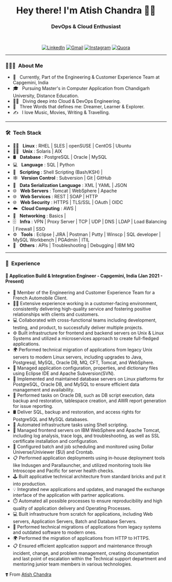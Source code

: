 <h1 align="center"> Hey there! I'm Atish Chandra 👨‍💻 </h1>

<h3 align="center">  DevOps & Cloud Enthusiast </h3> <br>

<div data-iframe-width="150" data-iframe-height="270" data-share-badge-id="2c7b9bc1-d05c-4e48-b82e-643b2bda0259" data-share-badge-host="https://www.credly.com"></div><script type="text/javascript" async src="//cdn.credly.com/assets/utilities/embed.js"></script>

<p align="center"> 
<a href="https://www.linkedin.com/in/atishchandra/"><img alt="LinkedIn" src="https://img.shields.io/badge/LinkedIn-Let's%20Connect-blue"></a>
<a href="mailto:atishchandra2000@gmail.com"><img alt="Gmail" src="https://img.shields.io/badge/Gmail-Shoot%20%20me%20a%20Mail-red"></a>
<a href="https://www.instagram.com/theatishmishra/"><img alt="Instagram" src="https://img.shields.io/badge/Instagram-Let's%20Chat-orange"></a>
<a href="https://www.quora.com/profile/Atish-Chandra-5"><img alt="Quora" src="https://img.shields.io/badge/Quora-Ask%20n%20Answer-lightgrey"></a>
</p>

---------------------------------------------------------------------------------------------------------------------------------------------------------------------------------

<h3> 👨🏻‍💻 &nbsp;About Me </h3>

- 🤔 &nbsp; Currently, Part of the Engineering & Customer Experience Team at Capgemini, India
- 🎓 &nbsp; Pursuing Master's in Computer Application from Chandigarh University, Distance Education.
- 🧑‍💻 &nbsp; Diving deep into Cloud & DevOps Engineering.
- 👦 &nbsp; Three Words that defines me: Dreamer, Learner & Explorer.
- ✍️ &nbsp; I love Music, Movies, Writing & Travelling.

---------------------------------------------------------------------------------------------------------------------------------------------------------------------------------

<h3> 🛠 &nbsp;Tech Stack</h3>

- 🧑‍💻 &nbsp; **Linux** : RHEL | SLES | openSUSE | CentOS | Ubuntu
- 🧑‍💻 &nbsp; **Unix**  : Solaris | AIX
- 🛢 &nbsp; **Database** : PostgreSQL | Oracle | MySQL
- 💻 &nbsp; **Language** : SQL | Python
- 📜 &nbsp; **Scripting** : Shell Scripting (Bash/KSH) |
- 🕸️ &nbsp; **Version Control** : Subversion | Git | GitHub
- 📜 &nbsp; **Data Serialization Language** : XML | YAML | JSON
- 🌐 &nbsp; **Web Servers** : Tomcat | WebSphere | Apache
- 🌐 &nbsp; **Web Services** : REST | SOAP | HTTP  
- 🌐 &nbsp; **Web Security** : HTTPS | TLS/SSL | OAuth | OIDC
- ☁️ &nbsp; **Cloud Computing** : AWS |
- 📶 &nbsp; **Networking** : Basics |
- 🗄️ &nbsp; **Infra** : VPN | Proxy Server | TCP | UDP | DNS | LDAP | Load Balancing | Firewall | SSO
- ⚙️ &nbsp; **Tools** : Eclipse | JIRA | Postman | Putty | Winscp | SQL developer | MySQL Workbench | PGAdmin | ITIL
- 🔧 &nbsp; **Others** : APIs | Troubleshooting | Debugging | IBM MQ

---------------------------------------------------------------------------------------------------------------------------------------------------------------------------------

<h3> 💼 &nbsp;Experience</h3>

#### 🏢 Application Build & Integration Engineer - Capgemini, India (Jan 2021 - Present)

- 🏢 Member of the Engineering and Customer Experience Team for a French Automobile Client.
- 👨‍💻 Extensive experience working in a customer-facing environment, consistently delivering high-quality service and fostering positive relationships with clients and customers.
- 💻 Collaborated with cross-functional teams including development, testing, and product, to successfully deliver multiple projects.
- ⚙️ Built infrastructure for frontend and backend servers on Unix & Linux Systems and utilized a microservices approach to create full-fledged applications.
- 🌍 Performed technical migration of applications from legacy Unix servers to modern Linux servers, including upgrades to Java, Postgresql, MySQL, Oracle DB, MQ, CFT, Tomcat, and WebSphere.
- 🔧 Managed application configuration, properties, and dictionary files using Eclipse IDE and Apache Subversion(SVN).
- 🔗 Implemented and maintained database servers on Linux platforms for PostgreSQL, Oracle DB, and MySQL to ensure efficient data management and availability.
- 💬 Performed tasks on Oracle DB, such as DB script execution, data backup and restoration, tablespace creation, and AWR report generation for issue reporting.
- 🛢  Deliver SQL, backup and restoration, and access rights for PostgreSQL and MySQL databases.
- 💜 Automated infrastructure tasks using Shell scripting.
- 🏢 Managed frontend servers on IBM WebSphere and Apache Tomcat, including log analysis, trace logs, and troubleshooting, as well as SSL certificate installation and configuration.
- 🔧 Configured batch and job scheduling and monitored using Dollar Universe/Univiewer ($U) and Crontab.
- 📋 Performed application deployments using in-house deployment tools like Indusgen and Parallauncher, and utilized monitoring tools like Introscope and Pacific for server health checks.
- 🕹️ Built applicative technical architecture from standard bricks and put it into production.
- 💡 Integrated new applications and updates, and managed the exchange interface of the application with partner applications.
- ⏱️ Automated all possible processes to ensure reproducibility and high quality of application delivery and Operating Processes.
- 💻 Built infrastructure from scratch for applications, including Web servers, Application Servers, Batch and Database Servers.
- 🔧 Performed technical migrations of applications from legacy systems and outdated software to modern ones.
- 🌍 Performed the migration of applications from HTTP to HTTPS.
- 📋 Ensured efficient application support and maintenance through incident, change, and problem management, creating documentation and last point of escalation within the Technical support department and mentoring junior team members in various technologies.

❣️ From [Atish Chandra](https://github.com/atishchandra)
